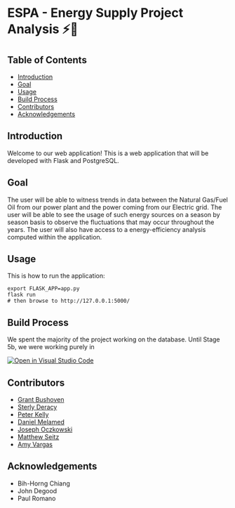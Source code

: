 <h1 style="align: center"> ESPA - Energy Supply Project Analysis ⚡🔋 </h1> 

## Table of Contents

- [Introduction](#introduction)
- [Goal](#goal)
- [Usage](#usage)
- [Build Process](#build-process)
- [Contributors](#contributors)
- [Acknowledgements](#acknowledgements)

## Introduction
Welcome to our web application! This is a web application that will be developed with Flask and PostgreSQL.

## Goal
The user will be able to witness trends in data between the Natural Gas/Fuel Oil from our power plant and the power coming from our Electric grid. The user will be able to see the usage of such energy sources on a season by season basis to observe the fluctuations that may occur throughout the years. The user will also have access to a energy-efficiency analysis computed within the application.

## Usage
This is how to run the application:
```
export FLASK_APP=app.py
flask run
# then browse to http://127.0.0.1:5000/
```

## Build Process
We spent the majority of the project working on the database. Until Stage 5b, we were working purely in 

[![Open in Visual Studio Code](https://classroom.github.com/assets/open-in-vscode-f059dc9a6f8d3a56e377f745f24479a46679e63a5d9fe6f495e02850cd0d8118.svg)](https://classroom.github.com/online_ide?assignment_repo_id=6878204&assignment_repo_type=AssignmentRepo)

## Contributors

* [Grant Bushoven](https://github.com/grantbushoven)
* [Sterly Deracy](https://github.com/sderacy)
* [Peter Kelly](https://github.com/kellyp11)
* [Daniel Melamed](https://github.com/dmelamed5)
* [Joseph Oczkowski](https://github.com/Joe-Oczkowski)
* [Matthew Seitz](https://github.com/matt2970)
* [Amy Vargas](https://github.com/A-Vargas-GP)


## Acknowledgements

* Bih-Horng Chiang
* John Degood
* Paul Romano
